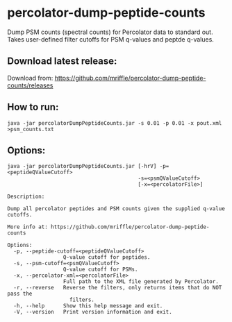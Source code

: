 # percolator-dump-peptide-counts
Dump PSM counts (spectral counts) for Percolator data to standard out. Takes user-defined filter cutoffs
for PSM q-values and peptde q-values. 

## Download latest release:
Download from: https://github.com/mriffle/percolator-dump-peptide-counts/releases

## How to run:

```
java -jar percolatorDumpPeptideCounts.jar -s 0.01 -p 0.01 -x pout.xml >psm_counts.txt
```

## Options:

```
java -jar percolatorDumpPeptideCounts.jar [-hrV] -p=<peptideQValueCutoff>
                                          -s=<psmQValueCutoff>
                                          [-x=<percolatorFile>]

Description:

Dump all percolator peptides and PSM counts given the supplied q-value cutoffs.

More info at: https://github.com/mriffle/percolator-dump-peptide-counts

Options:
  -p, --peptide-cutoff=<peptideQValueCutoff>
                  Q-value cutoff for peptides.
  -s, --psm-cutoff=<psmQValueCutoff>
                  Q-value cutoff for PSMs.
  -x, --percolator-xml=<percolatorFile>
                  Full path to the XML file generated by Percolator.
  -r, --reverse   Reverse the filters, only returns items that do NOT pass the
                    filters.
  -h, --help      Show this help message and exit.
  -V, --version   Print version information and exit.
```
